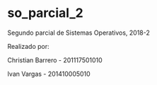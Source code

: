 # so_parcial_2
Segundo parcial de Sistemas Operativos, 2018-2

Realizado por:

Christian Barrero - 201117501010

Ivan Vargas - 201410005010